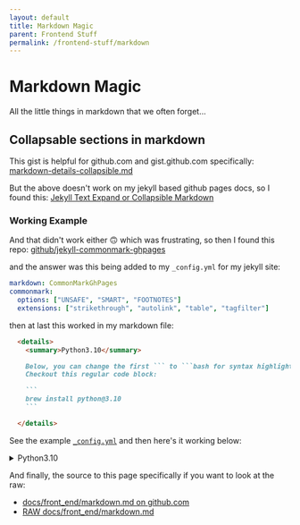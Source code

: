 ```yaml
---
layout: default
title: Markdown Magic
parent: Frontend Stuff
permalink: /frontend-stuff/markdown
---
```


# Markdown Magic
All the little things in markdown that we often forget...

## Collapsable sections in markdown

This gist is helpful for github.com and gist.github.com specifically:
[markdown-details-collapsible.md](https://gist.github.com/pierrejoubert73/902cc94d79424356a8d20be2b382e1ab)

But the above doesn't work on my jekyll based github pages docs, so I found this:
[Jekyll Text Expand or Collapsible Markdown](https://www.tomordonez.com/jekyll-text-expand-collapsible-markdown/)

### Working Example

And that didn't work either 🙃 which was frustrating, so then I found this repo:
[github/jekyll-commonmark-ghpages](https://github.com/github/jekyll-commonmark-ghpages#installation)

and the answer was this being added to my `_config.yml` for my jekyll site:

```yaml
markdown: CommonMarkGhPages
commonmark:
  options: ["UNSAFE", "SMART", "FOOTNOTES"]
  extensions: ["strikethrough", "autolink", "table", "tagfilter"]
```

then at last this worked in my markdown file:

```markdown
  <details>
    <summary>Python3.10</summary>

    Below, you can change the first ``` to ```bash for syntax highlighting :)
    Checkout this regular code block:

    ```
    brew install python@3.10
    ```

  </details>
```


See the example [`_config.yml`](https://github.com/jessebot/onboardme/blob/main/docs/_config.yml#L17) and then here's it working below:


<details>
  <summary>Python3.10</summary>

  Check out this bash syntax highlighted block:

  ```bash
    brew install python@3.10
  ```

</details>

And finally, the source to this page specifically if you want to look at the raw:

- [docs/front_end/markdown.md on github.com](https://github.com/jessebot/onboardme/blob/main/docs/front_end/markdown.md)
- [RAW docs/front_end/markdown.md](https://raw.githubusercontent.com/jessebot/onboardme/main/docs/front_end/markdown.md)
